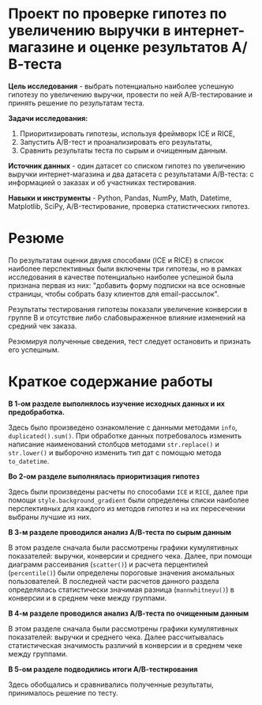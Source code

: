 # Проект по проверке гипотез по увеличению выручки в интернет-магазине и оценке результатов А/В-теста
 
**Цель исследования** - выбрать потенциально наиболее успешную гипотезу по увеличению выручки, провести по ней А/В-тестирование и принять решение по результатам теста.

**Задачи исследования:**
1. Приоритизировать гипотезы, используя фреймворк ICE и RICE,
2. Запустить A/B-тест и проанализировать его результаты,
3. Сравнить результаты теста по сырым и очищенным данным.

**Источник данных** - один датасет со списком гипотез по увеличению выручки интернет-магазина и два датасета с результатами А/В-теста: с информацией о заказах и об участниках тестирования.

**Навыки и инструменты** - Python, Pandas, NumPy, Math, Datetime, Matplotlib, SciPy, A/B-тестирование, проверка статистических гипотез.

# Резюме

По результатам оценки двумя способами (ICE и RICE) в список наиболее перспективных были включены три гипотезы, но в рамках исследования в качестве потенциально наиболее успешной была признана первая из них: "добавить форму подписки на все основные страницы, чтобы собрать базу клиентов для email-рассылок".

Результаты тестирования гипотезы показали увеличение конверсии в группе В и отсутствие либо слабовыраженное влияние изменений на средний чек заказа.

Резюмируя полученные сведения, тест следует остановить и признать его успешным.

# Краткое содержание работы

**В 1-ом разделе выполнялось изучение исходных данных и их предобработка.**

Здесь было произведено ознакомление с данными методами `info`, `duplicated().sum()`. При обработке данных потребовалось изменить написание наименований столбцов методами `str.replace()` и `str.lower()` и выборочно изменить тип дат с помощью метода `to_datetime`.

**Во 2-ом разделе выполнялась приоритизация гипотез**

Здесь были произведены расчеты по способами `ICE` и `RICE`, далее при помощи `style.background_gradient` были определены списки наиболее перспективных для каждого из методов гипотез и на их пересечении выбраны лучшие из них.

**В 3-м разделе проводился анализ А/В-теста по сырым данным**

В этом разделе сначала были рассмотрены графики кумулятивных показателей: выручки, конверсии и среднего чека.
Далее, при помощи диаграмм рассеивания (`scatter()`) и расчета перцентилей (`percentile()`) были определены пороговые значения аномальных пользователей.
В последней части расчетов данного раздела определялась статистически значимая разница (`mannwhitneyu()`) в конверсии и в среднем чеке между группами.

**В 4-м разделе проводился анализ А/В-теста по очищенным данным**

В этом разделе сначала были рассмотрены графики кумулятивных показателей: выручки и среднего чека. Далее рассчитывалась статистическая значимость различий в конверсии и в среднем чеке между группами.

**В 5-ом разделе подводились итоги А/В-тестирования**

Здесь обобщались и сравнивались полученные результаты, принималось решение по тесту.

